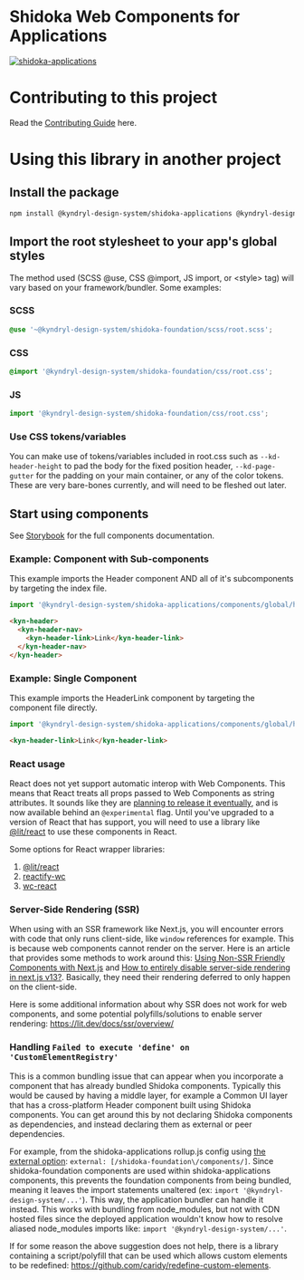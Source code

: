 # Shidoka Web Components for Applications

[![shidoka-applications](https://github.com/kyndryl-design-system/shidoka-applications/actions/workflows/actions.yml/badge.svg)](https://github.com/kyndryl-design-system/shidoka-applications/actions/workflows/actions.yml)

# Contributing to this project

Read the [Contributing Guide](CONTRIBUTING.md) here.

# Using this library in another project

## Install the package

<!-- Note: This will not work until you have configured the enterprise package registry following the instructions above. -->

```bash
npm install @kyndryl-design-system/shidoka-applications @kyndryl-design-system/shidoka-foundation -S
```

## Import the root stylesheet to your app's global styles

The method used (SCSS @use, CSS @import, JS import, or &lt;style&gt; tag) will vary based on your framework/bundler. Some examples:

### SCSS

```css
@use '~@kyndryl-design-system/shidoka-foundation/scss/root.scss';
```

### CSS

```css
@import '@kyndryl-design-system/shidoka-foundation/css/root.css';
```

### JS

```js
import '@kyndryl-design-system/shidoka-foundation/css/root.css';
```

### Use CSS tokens/variables

You can make use of tokens/variables included in root.css such as `--kd-header-height` to pad the body for the fixed position header, `--kd-page-gutter` for the padding on your main container, or any of the color tokens. These are very bare-bones currently, and will need to be fleshed out later.

## Start using components

See [Storybook](https://kyndryl-design-system.github.io/shidoka-applications/) for the full components documentation.

### Example: Component with Sub-components

This example imports the Header component AND all of it's subcomponents by targeting the index file.

```js
import '@kyndryl-design-system/shidoka-applications/components/global/header';
```

```html
<kyn-header>
  <kyn-header-nav>
    <kyn-header-link>Link</kyn-header-link>
  </kyn-header-nav>
</kyn-header>
```

### Example: Single Component

This example imports the HeaderLink component by targeting the component file directly.

```js
import '@kyndryl-design-system/shidoka-applications/components/global/header/headerLink';
```

```html
<kyn-header-link>Link</kyn-header-link>
```

### React usage

React does not yet support automatic interop with Web Components. This means that React treats all props passed to Web Components as string attributes. It sounds like they are [planning to release it eventually](https://github.com/facebook/react/issues/11347#issuecomment-988970952), and is now available behind an `@experimental` flag. Until you've upgraded to a version of React that has support, you will need to use a library like [@lit/react](https://www.npmjs.com/package/@lit/react) to use these components in React.

Some options for React wrapper libraries:

1. [@lit/react](https://www.npmjs.com/package/@lit/react)
2. [reactify-wc](https://www.npmjs.com/package/reactify-wc)
3. [wc-react](https://www.npmjs.com/package/wc-react)

### Server-Side Rendering (SSR)

When using with an SSR framework like Next.js, you will encounter errors with code that only runs client-side, like `window` references for example. This is because web components cannot render on the server. Here is an article that provides some methods to work around this: [Using Non-SSR Friendly Components with Next.js](https://blog.bitsrc.io/using-non-ssr-friendly-components-with-next-js-916f38e8992c) and [How to entirely disable server-side rendering in next.js v13?](https://stackoverflow.com/questions/75406728/how-to-entirely-disable-server-side-rendering-in-next-js-v13). Basically, they need their rendering deferred to only happen on the client-side.

Here is some additional information about why SSR does not work for web components, and some potential polyfills/solutions to enable server rendering: https://lit.dev/docs/ssr/overview/

### Handling `Failed to execute 'define' on 'CustomElementRegistry'`

This is a common bundling issue that can appear when you incorporate a component that has already bundled Shidoka components. Typically this would be caused by having a middle layer, for example a Common UI layer that has a cross-platform Header component built using Shidoka components. You can get around this by not declaring Shidoka components as dependencies, and instead declaring them as external or peer dependencies.

For example, from the shidoka-applications rollup.js config using [the external option](https://rollupjs.org/configuration-options/#external): `external: [/shidoka-foundation\/components/]`.
Since shidoka-foundation components are used within shidoka-applications components, this prevents the foundation components from being bundled, meaning it leaves the import statements unaltered (ex: `import '@kyndryl-design-system/...'`). This way, the application bundler can handle it instead. This works with bundling from node_modules, but not with CDN hosted files since the deployed application wouldn't know how to resolve aliased node_modules imports like: `import '@kyndryl-design-system/...'`.

If for some reason the above suggestion does not help, there is a library containing a script/polyfill that can be used which allows custom elements to be redefined:
https://github.com/caridy/redefine-custom-elements.
